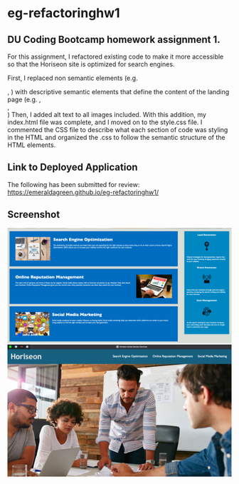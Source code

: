 # eg-refactoringhw1

## DU Coding Bootcamp homework assignment 1.

For this assignment, I refactored existing code to make it more accessible so that the Horiseon site is optimized for search engines. 

First, I replaced non semantic elements (e.g. <div>, <span>) with descriptive semantic elements that define the content of the landing page (e.g. <body>, <section>, <article>)
Then, I added alt text to all images included. With this addition, my index.html file was complete, and I moved on to the style.css file.
I commented the CSS file to describe what each section of code was styling in the HTML and organized the .css to follow the semantic structure of the HTML elements.

## Link to Deployed Application
The following has been submitted for review: https://emeraldagreen.github.io/eg-refactoringhw1/ 

## Screenshot
![alt text](lowerhalf.png "lower half of the Horiseon webpage")
![alt text](upperhalf.png "upper half of the Horiseon webpage")
